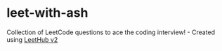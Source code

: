 # leet-with-ash
Collection of LeetCode questions to ace the coding interview! - Created using [LeetHub v2](https://github.com/arunbhardwaj/LeetHub-2.0)
